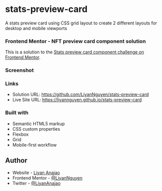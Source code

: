 # stats-preview-card
A stats preview card using CSS grid layout to create 2 different layouts for desktop and mobile viewports

### Frontend Mentor - NFT preview card component solution

This is a solution to the [Stats preview card component challenge on Frontend Mentor](https://www.frontendmentor.io/challenges/stats-preview-card-component-8JqbgoU62).

### Screenshot


### Links
- Solution URL: https://github.com/LiyanNguyen/stats-preview-card
- Live Site URL: https://liyannguyen.github.io/stats-preview-card

### Built with
- Semantic HTML5 markup
- CSS custom properties
- Flexbox
- Grid
- Mobile-first workflow


## Author
- Website - [Liyan Anajao](https://liyannguyen.github.io/Portfolio)
- Frontend Mentor - [@LiyanNguyen](https://frontendmentor.io/profile/LiyanNguyen)
- Twitter - [@LiyanAnajao](https://twitter.com/LiyanAnajao)
